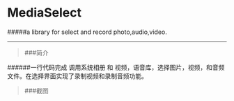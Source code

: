 # MediaSelect
#####a library for select and record photo,audio,video.


----------

> ###简介

######一行代码完成 调用系统相册 和 视频，语音库，选择图片，视频，和音频文件。在选择界面实现了录制视频和录制音频功能。


> ###截图